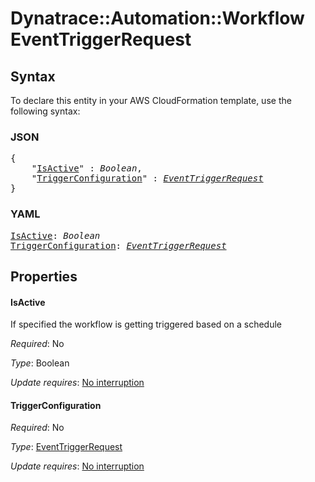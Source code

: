 # Dynatrace::Automation::Workflow EventTriggerRequest

## Syntax

To declare this entity in your AWS CloudFormation template, use the following syntax:

### JSON

<pre>
{
    "<a href="#isactive" title="IsActive">IsActive</a>" : <i>Boolean</i>,
    "<a href="#triggerconfiguration" title="TriggerConfiguration">TriggerConfiguration</a>" : <i><a href="eventtriggerrequest.md">EventTriggerRequest</a></i>
}
</pre>

### YAML

<pre>
<a href="#isactive" title="IsActive">IsActive</a>: <i>Boolean</i>
<a href="#triggerconfiguration" title="TriggerConfiguration">TriggerConfiguration</a>: <i><a href="eventtriggerrequest.md">EventTriggerRequest</a></i>
</pre>

## Properties

#### IsActive

If specified the workflow is getting triggered based on a schedule

_Required_: No

_Type_: Boolean

_Update requires_: [No interruption](https://docs.aws.amazon.com/AWSCloudFormation/latest/UserGuide/using-cfn-updating-stacks-update-behaviors.html#update-no-interrupt)

#### TriggerConfiguration

_Required_: No

_Type_: <a href="eventtriggerrequest.md">EventTriggerRequest</a>

_Update requires_: [No interruption](https://docs.aws.amazon.com/AWSCloudFormation/latest/UserGuide/using-cfn-updating-stacks-update-behaviors.html#update-no-interrupt)

